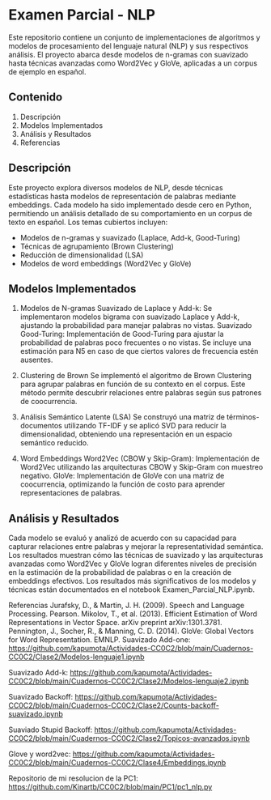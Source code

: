 # Examen Parcial - NLP
Este repositorio contiene un conjunto de implementaciones de algoritmos y modelos de procesamiento del lenguaje natural (NLP) y sus respectivos análisis. El proyecto abarca desde modelos de n-gramas con suavizado hasta técnicas avanzadas como Word2Vec y GloVe, aplicadas a un corpus de ejemplo en español.

## Contenido
1. Descripción
2. Modelos Implementados
3. Análisis y Resultados
4. Referencias


## Descripción
Este proyecto explora diversos modelos de NLP, desde técnicas estadísticas hasta modelos de representación de palabras mediante embeddings. Cada modelo ha sido implementado desde cero en Python, permitiendo un análisis detallado de su comportamiento en un corpus de texto en español. Los temas cubiertos incluyen:

- Modelos de n-gramas y suavizado (Laplace, Add-k, Good-Turing)
- Técnicas de agrupamiento (Brown Clustering)
- Reducción de dimensionalidad (LSA)
- Modelos de word embeddings (Word2Vec y GloVe)

## Modelos Implementados
1. Modelos de N-gramas
Suavizado de Laplace y Add-k: Se implementaron modelos bigrama con suavizado Laplace y Add-k, ajustando la probabilidad para manejar palabras no vistas.
Suavizado Good-Turing: Implementación de Good-Turing para ajustar la probabilidad de palabras poco frecuentes o no vistas. Se incluye una estimación para N5 en caso de que ciertos valores de frecuencia estén ausentes.
2. Clustering de Brown
Se implementó el algoritmo de Brown Clustering para agrupar palabras en función de su contexto en el corpus. Este método permite descubrir relaciones entre palabras según sus patrones de coocurrencia.

3. Análisis Semántico Latente (LSA)
Se construyó una matriz de términos-documentos utilizando TF-IDF y se aplicó SVD para reducir la dimensionalidad, obteniendo una representación en un espacio semántico reducido.

4. Word Embeddings
Word2Vec (CBOW y Skip-Gram): Implementación de Word2Vec utilizando las arquitecturas CBOW y Skip-Gram con muestreo negativo.
GloVe: Implementación de GloVe con una matriz de coocurrencia, optimizando la función de costo para aprender representaciones de palabras.

## Análisis y Resultados
Cada modelo se evaluó y analizó de acuerdo con su capacidad para capturar relaciones entre palabras y mejorar la representatividad semántica. Los resultados muestran cómo las técnicas de suavizado y las arquitecturas avanzadas como Word2Vec y GloVe logran diferentes niveles de precisión en la estimación de la probabilidad de palabras o en la creación de embeddings efectivos.
Los resultados más significativos de los modelos y técnicas están documentados en el notebook Examen_Parcial_NLP.ipynb.

Referencias
Jurafsky, D., & Martin, J. H. (2009). Speech and Language Processing. Pearson.
Mikolov, T., et al. (2013). Efficient Estimation of Word Representations in Vector Space. arXiv preprint arXiv:1301.3781.
Pennington, J., Socher, R., & Manning, C. D. (2014). GloVe: Global Vectors for Word Representation. EMNLP.
Suavizado Add-one: https://github.com/kapumota/Actividades-CC0C2/blob/main/Cuadernos-CC0C2/Clase2/Modelos-lenguaje1.ipynb

Suavizado Add-k: https://github.com/kapumota/Actividades-CC0C2/blob/main/Cuadernos-CC0C2/Clase2/Modelos-lenguaje2.ipynb

Suavizado Backoff:  https://github.com/kapumota/Actividades-CC0C2/blob/main/Cuadernos-CC0C2/Clase2/Counts-backoff-suavizado.ipynb

Suaviado Stupid Backoff: https://github.com/kapumota/Actividades-CC0C2/blob/main/Cuadernos-CC0C2/Clase2/Topicos-avanzados.ipynb

Glove y word2vec: https://github.com/kapumota/Actividades-CC0C2/blob/main/Cuadernos-CC0C2/Clase4/Embeddings.ipynb

Repositorio de mi resolucion de la PC1: https://github.com/Kinartb/CC0C2/blob/main/PC1/pc1_nlp.py
